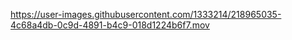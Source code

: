 https://user-images.githubusercontent.com/1333214/218965035-4c68a4db-0c9d-4891-b4c9-018d1224b6f7.mov
